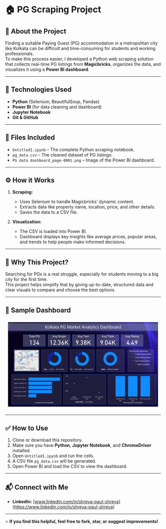# 🏠 PG Scraping Project

## 📌 About the Project
Finding a suitable Paying Guest (PG) accommodation in a metropolitan city like Kolkata can be difficult and time-consuming for students and working professionals.  
To make this process easier, I developed a Python web scraping solution that collects real-time PG listings from **Magicbricks**, organizes the data, and visualizes it using a **Power BI dashboard**.

---

## 🚀 Technologies Used
- **Python** (Selenium, BeautifulSoup, Pandas)
- **Power BI** (for data cleaning and dashboard)
- **Jupyter Notebook**
- **Git & GitHub**

---

## 📂 Files Included
- `Untitled1.ipynb` – The complete Python scraping notebook.
- `pg_data.csv` – The cleaned dataset of PG listings.
- `PG data dashboard_page-0001.png` – Image of the Power BI dashboard.

---

## ⚙️ How it Works
1. **Scraping:**  
   - Uses Selenium to handle Magicbricks’ dynamic content.
   - Extracts data like property name, location, price, and other details.
   - Saves the data to a CSV file.

2. **Visualization:**  
   - The CSV is loaded into Power BI.
   - Dashboard displays key insights like average prices, popular areas, and trends to help people make informed decisions.

---

## 🎯 Why This Project?
Searching for PGs is a real struggle, especially for students moving to a big city for the first time.  
This project helps simplify that by giving up-to-date, structured data and clear visuals to compare and choose the best options.

---

## 📸 Sample Dashboard

![Power BI Dashboard](PG%20data%20dashboard_page-0001.jpg)

---

## ✅ How to Use
1. Clone or download this repository.
2. Make sure you have **Python**, **Jupyter Notebook**, and **ChromeDriver** installed.
3. Open `Untitled1.ipynb` and run the cells.
4. A CSV file `pg_data.csv` will be generated.
5. Open Power BI and load the CSV to view the dashboard.

---

## 📬 Connect with Me
- **LinkedIn:** [www.linkedin.com/in/shreya-paul-shreya](https://www.linkedin.com/in/shreya-paul-shreya)

---

⭐ **If you find this helpful, feel free to fork, star, or suggest improvements!**
